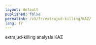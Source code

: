 ```yaml
---
layout: default
published: false
permalink: /v3/fr/extrajud-killing/KAZ/
lang: fr
---
```


extrajud-killing analysis KAZ
